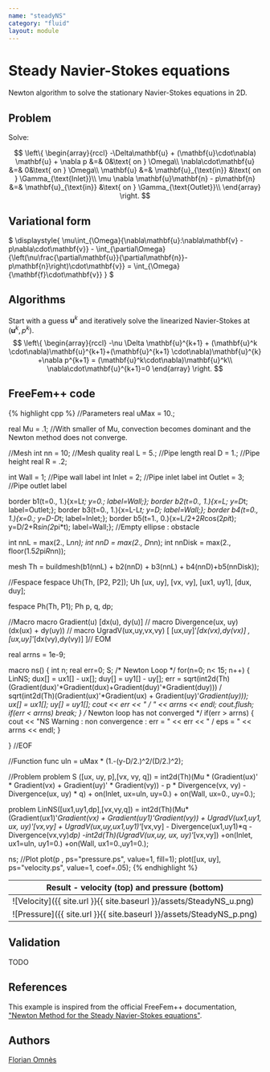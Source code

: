 ```yaml
---
name: "steadyNS"
category: "fluid"
layout: module
---
```


# Steady Navier-Stokes equations

Newton algorithm to solve the stationary Navier-Stokes equations in 2D.

## Problem

Solve:

$$
  \left\{
    \begin{array}{rccl}
	-\Delta\mathbf{u} + (\mathbf{u}\cdot\nabla) \mathbf{u} + \nabla p &=& 0&\text{ on } \Omega\\
	\nabla\cdot\mathbf{u} &=& 0&\text{ on } \Omega\\
      \mathbf{u} &=& \mathbf{u}_{\text{in}} &\text{ on } \Gamma_{\text{Inlet}}\\
      \mu \nabla \mathbf{u}\mathbf{n} - p\mathbf{n} &=& \mathbf{u}_{\text{in}} &\text{ on } \Gamma_{\text{Outlet}}\\      
    \end{array}
\right.
$$



## Variational form

$
\displaystyle{
	\mu\int_{\Omega}{\nabla\mathbf{u}:\nabla\mathbf{v} - p\nabla\cdot\mathbf{v}} - \int_{\partial\Omega}{\left(\nu\frac{\partial\mathbf{u}}{\partial\mathbf{n}}-p\mathbf{n}\right)\cdot\mathbf{v}} = \int_{\Omega}{\mathbf{f}\cdot\mathbf{v}}
}
$

## Algorithms

Start with a guess $\mathbf{u}^k$ and iteratively solve the linearized Navier-Stokes at $(\mathbf{u}^k, p^k)$.
$$
  \left\{
    \begin{array}{rccl}
    -\nu \Delta \mathbf{u}^{k+1} + (\mathbf{u}^k \cdot\nabla)\mathbf{u}^{k+1}+(\mathbf{u}^{k+1} \cdot\nabla)\mathbf{u}^{k} +\nabla p^{k+1} = (\mathbf{u}^k\cdot\nabla)\mathbf{u}^k\\
    \nabla\cdot\mathbf{u}^{k+1}=0
    \end{array}
\right.
$$

## FreeFem++ code

{% highlight cpp %}
//Parameters
real uMax = 10.;

real Mu = .1; //With smaller of Mu, convection becomes dominant and the Newton method does not converge.

//Mesh
int nn = 10;	//Mesh quality
real L = 5.;	//Pipe length
real D = 1.;	//Pipe height
real R = .2;

int Wall = 1;	//Pipe wall label
int Inlet = 2;	//Pipe inlet label
int Outlet = 3;	//Pipe outlet label

border b1(t=0., 1.){x=L*t; y=0.; label=Wall;};
border b2(t=0., 1.){x=L; y=D*t; label=Outlet;};
border b3(t=0., 1.){x=L-L*t; y=D; label=Wall;};
border b4(t=0., 1.){x=0.; y=D-D*t; label=Inlet;};
border b5(t=1., 0.){x=L/2+2*R*cos(2*pi*t); y=D/2+R*sin(2*pi*t); label=Wall;}; //Empty ellipse : obstacle

int nnL = max(2., L*nn);
int nnD = max(2., D*nn);
int nnDisk = max(2., floor(1.5*2*pi*R*nn));

mesh Th = buildmesh(b1(nnL) + b2(nnD) + b3(nnL) + b4(nnD)+b5(nnDisk));

//Fespace
fespace Uh(Th, [P2, P2]);
Uh [ux, uy], [vx, vy], [ux1, uy1], [dux, duy];

fespace Ph(Th, P1);
Ph p, q, dp;

//Macro
macro Gradient(u) [dx(u), dy(u)] //
macro Divergence(ux, uy) (dx(ux) + dy(uy)) //
macro UgradV(ux,uy,vx,vy) [ [ux,uy]'*[dx(vx),dy(vx)] , [ux,uy]'*[dx(vy),dy(vy)] ]// EOM

real arrns = 1e-9;

macro ns() {
 int n;
 real err=0;
 S;
/* Newton Loop  */
 for(n=0; n< 15; n++) {
   LinNS;
   dux[] = ux1[] - ux[];
   duy[] = uy1[] - uy[];
   err = sqrt(int2d(Th)(Gradient(dux)'*Gradient(dux)+Gradient(duy)'*Gradient(duy))) /
     sqrt(int2d(Th)(Gradient(ux)'*Gradient(ux) + Gradient(uy)'*Gradient(uy)));
   ux[] = ux1[];
   uy[] = uy1[];
   cout << err << " / " << arrns << endl;
   cout.flush;
   if(err < arrns) break;
 }
 /* Newton loop has not converged */
 if(err > arrns) {
   cout << "NS Warning : non convergence : err = " << err << " / eps = " << arrns << endl;
 }

} //EOF

//Function
func uIn = uMax * (1.-(y-D/2.)^2/(D/2.)^2);

//Problem
problem S ([ux, uy, p],[vx, vy, q])
	= int2d(Th)(Mu * (Gradient(ux)' * Gradient(vx)
		+ Gradient(uy)' * Gradient(vy))
		- p * Divergence(vx, vy)
		- Divergence(ux, uy) * q)
	+ on(Inlet, ux=uIn, uy=0.)
	+ on(Wall, ux=0., uy=0.);

problem LinNS([ux1,uy1,dp],[vx,vy,q]) =
     int2d(Th)(Mu*(Gradient(ux1)'*Gradient(vx)
               +   Gradient(uy1)'*Gradient(vy))
	       + UgradV(ux1,uy1, ux, uy)'*[vx,vy]
	       + UgradV(ux,uy,ux1,uy1)'*[vx,vy]
	       - Divergence(ux1,uy1)*q - Divergence(vx,vy)*dp)
     -int2d(Th)(UgradV(ux,uy, ux, uy)'*[vx,vy])
     +on(Inlet, ux1=uIn, uy1=0.)
     +on(Wall, ux1=0.,uy1=0.);


ns;
//Plot
plot(p , ps="pressure.ps", value=1, fill=1);
plot([ux, uy], ps="velocity.ps", value=1, coef=.05);
{% endhighlight %}

|Result - velocity (top) and pressure (bottom)|
|--|
|![Velocity]({{ site.url }}{{ site.baseurl }}/assets/SteadyNS_u.png)|
|![Pressure]({{ site.url }}{{ site.baseurl }}/assets/SteadyNS_p.png)|


## Validation

TODO

## References

This example is inspired from the official FreeFem++ documentation, ["Newton Method for the Steady Navier-Stokes equations"](https://doc.freefem.org/tutorials/NavierStokesNewton/).

## Authors

[Florian Omnès](https://github.com/flomnes)
